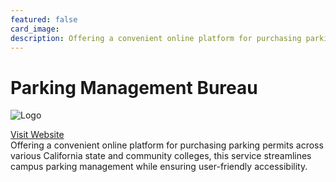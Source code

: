 ```yaml
---
featured: false
card_image: 
description: Offering a convenient online platform for purchasing parking permits across various California state and community colleges, this service streamlines campus parking management while ensuring user-friendly accessibility.
---
```


# Parking Management Bureau
<img src="" alt="Logo" style="max-width: 200px; height: auto;">

<a href="https://mycampuspermit.com/">Visit Website</a>  
Offering a convenient online platform for purchasing parking permits across various California state and community colleges, this service streamlines campus parking management while ensuring user-friendly accessibility.
